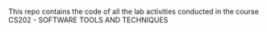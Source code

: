 This repo contains the code of all the lab activities conducted in the course CS202 - SOFTWARE TOOLS AND TECHNIQUES
